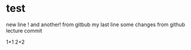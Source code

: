 # test
new line !
and another!
from gitbub
my last line 
some changes from github
lecture commit 

1+1
2+2